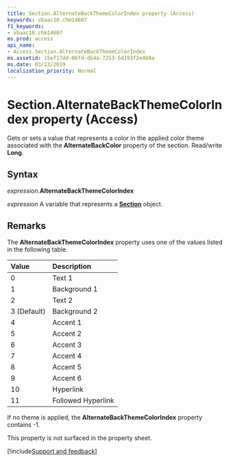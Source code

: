 ```yaml
---
title: Section.AlternateBackThemeColorIndex property (Access)
keywords: vbaac10.chm14607
f1_keywords:
- vbaac10.chm14607
ms.prod: access
api_name:
- Access.Section.AlternateBackThemeColorIndex
ms.assetid: 15ef17dd-06fd-db4a-7253-5d193f2e4b9a
ms.date: 03/23/2019
localization_priority: Normal
---
```



# Section.AlternateBackThemeColorIndex property (Access)

Gets or sets a value that represents a color in the applied color theme associated with the **AlternateBackColor** property of the section. Read/write **Long**.


## Syntax

_expression_.**AlternateBackThemeColorIndex**

_expression_ A variable that represents a **[Section](Access.Section.md)** object.


## Remarks

The **AlternateBackThemeColorIndex** property uses one of the values listed in the following table.

|Value|Description|
|:-----|:-----|
|0 |Text 1|
|1 |Background 1|
|2|Text 2|
|3 (Default)|Background 2|
|4|Accent 1|
|5|Accent 2|
|6|Accent 3|
|7|Accent 4|
|8|Accent 5|
|9|Accent 6|
|10|Hyperlink|
|11|Followed Hyperlink|

If no theme is applied, the **AlternateBackThemeColorIndex** property contains -1.

This property is not surfaced in the property sheet.




[!include[Support and feedback](~/includes/feedback-boilerplate.md)]